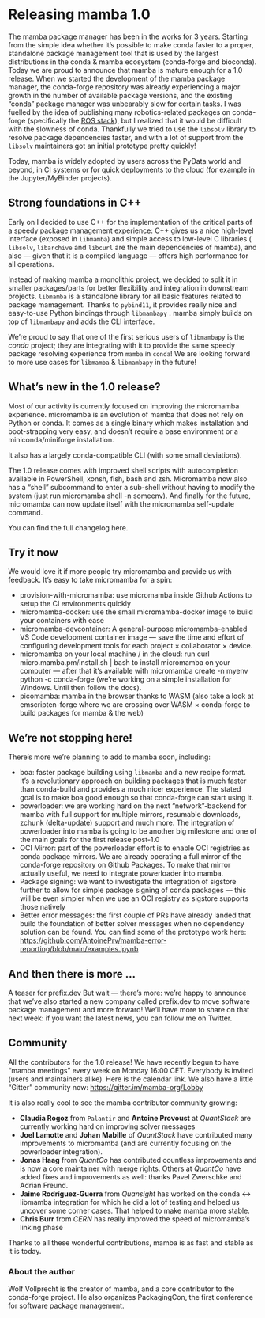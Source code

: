 # Releasing mamba 1.0

The mamba package manager has been in the works for 3 years.
Starting from the simple idea whether it’s possible to make conda faster to a proper, standalone package management tool that is used by the largest distributions in the conda & mamba ecosystem (conda-forge and bioconda).
Today we are proud to announce that mamba is mature enough for a 1.0 release.
When we started the development of the mamba package manager, the conda-forge repository was already experiencing a major growth in the number of available package versions, and the existing “conda” package manager was unbearably slow for certain tasks.
I was fuelled by the idea of publishing many robotics-related packages on conda-forge (specifically the [ROS stack](https://github.com/robostack/ros-humble)), but I realized that it would be difficult with the slowness of conda.
Thankfully we tried to use the `libsolv` library to resolve package dependencies faster, and with a lot of support from the `libsolv` maintainers got an initial prototype pretty quickly!

Today, mamba is widely adopted by users across the PyData world and beyond, in CI systems or for quick deployments to the cloud (for example in the Jupyter/MyBinder projects).

## Strong foundations in C++

Early on I decided to use C++ for the implementation of the critical parts of a speedy package management experience: C++ gives us a nice high-level interface (exposed in `libmamba`) and simple access to low-level C libraries ( `libsolv`, `libarchive` and `libcurl` are the main dependencies of mamba), and also — given that it is a compiled language — offers high performance for all operations.

Instead of making mamba a monolithic project, we decided to split it in smaller packages/parts for better flexibility and integration in downstream projects.
`libmamba` is a standalone library for all basic features related to package mamagement.
Thanks to `pybind11`, it provides really nice and easy-to-use Python bindings through `libmambapy` .
mamba simply builds on top of `libmambapy` and adds the CLI interface.

We’re proud to say that one of the first serious users of `libmambapy` is the *conda* project; they are integrating with it to provide the same speedy package resolving experience from `mamba` in `conda`!
We are looking forward to more use cases for `libmamba` & `libmambapy` in the future!

## What’s new in the 1.0 release?

Most of our activity is currently focused on improving the micromamba experience. micromamba is an evolution of mamba that does not rely on Python or conda. It comes as a single binary which makes installation and boot-strapping very easy, and doesn’t require a base environment or a miniconda/miniforge installation.

It also has a largely conda-compatible CLI (with some small deviations).

The 1.0 release comes with improved shell scripts with autocompletion available in PowerShell, xonsh, fish, bash and zsh. Micromamba now also has a “shell” subcommand to enter a sub-shell without having to modify the system (just run micromamba shell -n someenv). And finally for the future, micromamba can now update itself with the micromamba self-update command.

You can find the full changelog here.

## Try it now
We would love it if more people try micromamba and provide us with feedback. It’s easy to take micromamba for a spin:

- provision-with-micromamba: use micromamba inside Github Actions to setup the CI environments quickly
- micromamba-docker: use the small micromamba-docker image to build your containers with ease
- micromamba-devcontainer: A general-purpose micromamba-enabled VS Code development container image — save the time and effort of configuring development tools for each project × collaborator × device.
- micromamba on your local machine / in the cloud: run curl micro.mamba.pm/install.sh | bash to install micromamba on your computer — after that it’s available with micromamba create -n myenv python -c conda-forge (we’re working on a simple installation for Windows. Until then follow the docs).
- picomamba: mamba in the browser thanks to WASM (also take a look at emscripten-forge where we are crossing over WASM × conda-forge to build packages for mamba & the web)

## We’re not stopping here!
There’s more we’re planning to add to mamba soon, including:

- boa: faster package building using `libmamba` and a new recipe format. It’s a revolutionary approach on building packages that is much faster than conda-build and provides a much nicer experience. The stated goal is to make boa good enough so that conda-forge can start using it.
- powerloader: we are working hard on the next “network”-backend for mamba with full support for multiple mirrors, resumable downloads, zchunk (delta-update) support and much more. The integration of powerloader into mamba is going to be another big milestone and one of the main goals for the first release post-1.0
- OCI Mirror: part of the powerloader effort is to enable OCI registries as conda package mirrors. We are already operating a full mirror of the conda-forge repository on Github Packages. To make that mirror actually useful, we need to integrate powerloader into mamba.
- Package signing: we want to investigate the integration of sigstore further to allow for simple package signing of conda packages — this will be even simpler when we use an OCI registry as sigstore supports those natively
- Better error messages: the first couple of PRs have already landed that build the foundation of better solver messages when no dependency solution can be found. You can find some of the prototype work here: https://github.com/AntoinePrv/mamba-error-reporting/blob/main/examples.ipynb

## And then there is more …
A teaser for prefix.dev
But wait — there’s more: we’re happy to announce that we’ve also started a new company called prefix.dev to move software package management and more forward! We’ll have more to share on that next week: if you want the latest news, you can follow me on Twitter.

## Community

All the contributors for the 1.0 release!
We have recently begun to have “mamba meetings” every week on Monday 16:00 CET. Everybody is invited (users and maintainers alike). Here is the calendar link. We also have a little “Gitter” community now: https://gitter.im/mamba-org/Lobby

It is also really cool to see the mamba contributor community growing:

- **Claudia Rogoz** from `Palantir` and **Antoine Provoust** at *QuantStack* are currently working hard on improving solver messages
- **Joel Lamotte** and **Johan Mabille** of *QuantStack* have contributed many improvements to micromamba (and are currently focusing on the powerloader integration).
- **Jonas Haag** from *QuantCo* has contributed countless improvements and is now a core maintainer with merge rights. Others at *QuantCo* have added fixes and improvements as well: thanks Pavel Zwerschke and Adrian Freund.
- **Jaime Rodríguez-Guerra** from *Quansight* has worked on the conda ↔ libmamba integration for which he did a lot of testing and helped us uncover some corner cases. That helped to make mamba more stable.
- **Chris Burr** from *CERN* has really improved the speed of micromamba’s linking phase

Thanks to all these wonderful contributions, mamba is as fast and stable as it is today.

### About the author


Wolf Vollprecht is the creator of mamba, and a core contributor to the conda-forge project. He also organizes PackagingCon, the first conference for software package management.

